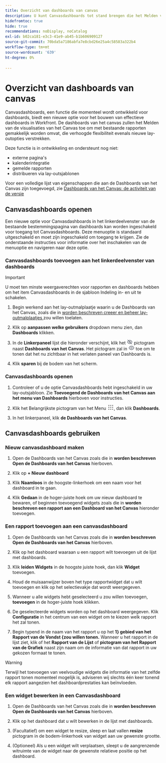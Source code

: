 ```yaml
---
title: Overzicht van dashboards van canvas
description: U kunt Canvasdashboards tot stand brengen die het Melden van de visualisaties van het Canvas met traditionele rapporten en eigenschapnieuwe lay-outopties integreren.
hidefromtoc: true
hide: true
recommendations: noDisplay, noCatalog
exl-id: b02ca181-e3c3-41e9-ab45-b1b606909127
source-git-commit: 70bda5a7186abfa7e8cbd26e25a4c58583a322b4
workflow-type: tm+mt
source-wordcount: '639'
ht-degree: 0%

---
```


# Overzicht van dashboards van canvas

<!-- This page is hidden as it is outdated, delete once full Canvas Dashboard docs are live-->
<!-- Audited: 12/2023 -->

Canvasdashboards, een functie die momenteel wordt ontwikkeld voor dashboards, biedt een nieuwe optie voor het bouwen van effectieve dashboards in Workfront. De dashboards van het canvas zullen het Melden van de visualisaties van het Canvas toe om met bestaande rapporten gemakkelijk worden omvat, die verhoogde flexibiliteit evenals nieuwe lay-outopties verstrekken.

Deze functie is in ontwikkeling en ondersteunt nog niet:
* externe pagina&#39;s
* kalenderintegratie
* gemelde rapporten
* distribueren via lay-outsjablonen

Voor een volledige lijst van eigenschappen die aan de Dashboards van het Canvas zijn toegevoegd, zie [ Dashboards van het Canvas: de activiteit van de versie ](/help/quicksilver/product-announcements/betas/canvas-dashboards-beta/canvas-dashboards-release-activity.md)

## Canvasdashboards openen

Een nieuwe optie voor Canvasdashboards in het linkerdeelvenster van de bestaande bestemmingspagina van dashboards kan worden ingeschakeld voor toegang tot Canvasdashboards. Deze menuoptie is standaard uitgeschakeld en moet zijn ingeschakeld om toegang te krijgen. Zie de onderstaande instructies voor informatie over het inschakelen van de menuoptie en navigeren naar deze optie.

### Canvasdashboards toevoegen aan het linkerdeelvenster van dashboards

>[!IMPORTANT]
>
>U moet ten minste weergaverechten voor rapporten en dashboards hebben om het item Canvasdashboards in de sjabloon Indeling in- en uit te schakelen.

1. Begin werkend aan het lay-outmalplaatje waarin u de Dashboards van het Canvas, zoals die in [ worden beschreven creeer en beheer lay-outmalplaatjes ](../../../administration-and-setup/customize-workfront/use-layout-templates/create-and-manage-layout-templates.md) zou willen toelaten.

1. Klik op **aanpassen welke gebruikers** dropdown menu zien, dan **Dashboards** klikken.

1. In de **Linkerpaneel** lijst die hieronder verschijnt, klik het ![ secundaire nav punt van de Schrapping ](assets/delete-secondary-nav-item.png) pictogram naast **Dashboards van het Canvas**. Het pictogram zal in ![ veranderen voeg secundair nav punt ](assets/add-secondary-nav-item.png) toe om te tonen dat het nu zichtbaar in het verlaten paneel van Dashboards is.

1. Klik **sparen** bij de bodem van het scherm.

### Canvasdashboards openen

1. Controleer of u de optie Canvasdashboards hebt ingeschakeld in uw lay-outsjabloon. Zie **Toevoegend de Dashboards van het Canvas aan het menu van Dashboards** hierboven voor instructies.

1. Klik het Belangrijkste pictogram van het Menu ![ Belangrijkste pictogram van het Menu ](assets/main-menu-icon.png), dan klik **Dashboards**.

1. In het linkerpaneel, klik **de Dashboards van het Canvas**.

## Canvasdashboards gebruiken

### Nieuw canvasdashboard maken

1. Open de Dashboards van het Canvas zoals die in **worden beschreven Open de Dashboards van het Canvas** hierboven.

1. Klik op **+ Nieuw dashboard**

1. Klik **Naamloos** in de hoogste-linkerhoek om een naam voor het dashboard in te gaan.

1. Klik **Gedaan** in de hoger-juiste hoek om uw nieuw dashboard te bewaren, of beginnen toevoegend widgets zoals die in **worden beschreven een rapport aan een Dashboard van het Canvas** hieronder toevoegen.

### Een rapport toevoegen aan een canvasdashboard

1. Open de Dashboards van het Canvas zoals die in **worden beschreven Open de Dashboards van het Canvas** hierboven.

1. Klik op het dashboard waaraan u een rapport wilt toevoegen uit de lijst met dashboards.

1. Klik **leiden Widgets** in de hoogste juiste hoek, dan klik **Widget** toevoegen.

1. Houd de muisaanwijzer boven het type rapportwidget dat u wilt toevoegen en klik op het selectievakje dat wordt weergegeven.

1. Wanneer u alle widgets hebt geselecteerd u zou willen toevoegen, **toevoegen** in de hoger-juiste hoek klikken.

1. De geselecteerde widgets worden op het dashboard weergegeven. Klik **Configuratie** in het centrum van een widget om te kiezen welk rapport het zal tonen.

1. Begin typend in de naam van het rapport u op het **1} gebied van het Rapport van de Vondst {zou willen tonen.** Wanneer u het rapport in de lijst ziet, klik of het **Rapport van de Lijst** of **pictogram van het Rapport van de Grafiek** naast zijn naam om de informatie van dat rapport in uw gekozen formaat te tonen.

>[!WARNING]
>
> Terwijl het toevoegen van veelvoudige widgets die informatie van het zelfde rapport tonen momenteel mogelijk is, adviseren wij slechts één keer tonend elk rapport aangezien het dashboardprestaties kan beïnvloeden.

### Een widget bewerken in een Canvasdashboard

1. Open de Dashboards van het Canvas zoals die in **worden beschreven Open de Dashboards van het Canvas** hierboven.

1. Klik op het dashboard dat u wilt bewerken in de lijst met dashboards.

1. (Facultatief) om een widget te resize, sleep en laat vallen **resize** pictogram in de bodem-linkerhoek van widget aan uw gewenste grootte.

1. (Optioneel) Als u een widget wilt verplaatsen, sleept u de aangrenzende witruimte van de widget naar de gewenste relatieve positie op het dashboard.
